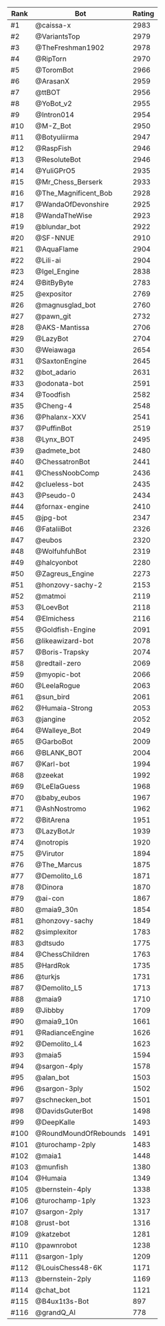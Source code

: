 Rank|Bot|Rating
---|---|---
#1|@caissa-x|2983
#2|@VariantsTop|2979
#3|@TheFreshman1902|2978
#4|@RipTorn|2970
#5|@ToromBot|2966
#6|@ArasanX|2959
#7|@ttBOT|2956
#8|@YoBot_v2|2955
#9|@Intron014|2954
#10|@M-Z_Bot|2950
#11|@Botyuliirma|2947
#12|@RaspFish|2946
#13|@ResoluteBot|2946
#14|@YuliGPrO5|2935
#15|@Mr_Chess_Berserk|2933
#16|@The_Magnificent_Bob|2928
#17|@WandaOfDevonshire|2925
#18|@WandaTheWise|2923
#19|@blundar_bot|2922
#20|@SF-NNUE|2910
#21|@AquaFlame|2904
#22|@Lili-ai|2904
#23|@Igel_Engine|2838
#24|@BitByByte|2783
#25|@expositor|2769
#26|@magnusglad_bot|2760
#27|@pawn_git|2732
#28|@AKS-Mantissa|2706
#29|@LazyBot|2704
#30|@Weiawaga|2654
#31|@SaxtonEngine|2645
#32|@bot_adario|2631
#33|@odonata-bot|2591
#34|@Toodfish|2582
#35|@Cheng-4|2548
#36|@Phalanx-XXV|2541
#37|@PuffinBot|2519
#38|@Lynx_BOT|2495
#39|@admete_bot|2480
#40|@ChessatronBot|2441
#41|@ChessNoobComp|2436
#42|@clueless-bot|2435
#43|@Pseudo-0|2434
#44|@fornax-engine|2410
#45|@jpg-bot|2347
#46|@FataliiBot|2326
#47|@eubos|2320
#48|@WolfuhfuhBot|2319
#49|@halcyonbot|2280
#50|@Zagreus_Engine|2273
#51|@honzovy-sachy-2|2153
#52|@matmoi|2119
#53|@LoevBot|2118
#54|@Elmichess|2116
#55|@Goldfish-Engine|2091
#56|@likeawizard-bot|2078
#57|@Boris-Trapsky|2074
#58|@redtail-zero|2069
#59|@myopic-bot|2066
#60|@LeelaRogue|2063
#61|@sun_bird|2061
#62|@Humaia-Strong|2053
#63|@jangine|2052
#64|@Walleye_Bot|2049
#65|@GarboBot|2009
#66|@BLANK_BOT|2004
#67|@Karl-bot|1994
#68|@zeekat|1992
#69|@LeElaGuess|1968
#70|@baby_eubos|1967
#71|@AshNostromo|1962
#72|@BitArena|1951
#73|@LazyBotJr|1939
#74|@notropis|1920
#75|@Virutor|1894
#76|@The_Marcus|1875
#77|@Demolito_L6|1871
#78|@Dinora|1870
#79|@ai-con|1867
#80|@maia9_30n|1854
#81|@honzovy-sachy|1849
#82|@simplexitor|1783
#83|@dtsudo|1775
#84|@ChessChildren|1763
#85|@HardRok|1735
#86|@turkjs|1731
#87|@Demolito_L5|1713
#88|@maia9|1710
#89|@Jibbby|1709
#90|@maia9_10n|1661
#91|@RadianceEngine|1626
#92|@Demolito_L4|1623
#93|@maia5|1594
#94|@sargon-4ply|1578
#95|@alan_bot|1503
#96|@sargon-3ply|1502
#97|@schnecken_bot|1501
#98|@DavidsGuterBot|1498
#99|@DeepKalle|1493
#100|@RoundMoundOfRebounds|1491
#101|@turochamp-2ply|1483
#102|@maia1|1448
#103|@munfish|1380
#104|@Humaia|1349
#105|@bernstein-4ply|1338
#106|@turochamp-1ply|1323
#107|@sargon-2ply|1317
#108|@rust-bot|1316
#109|@katzebot|1281
#110|@pawnrobot|1238
#111|@sargon-1ply|1209
#112|@LouisChess48-6K|1171
#113|@bernstein-2ply|1169
#114|@chat_bot|1121
#115|@B4ux1t3s-Bot|897
#116|@grandQ_AI|778
